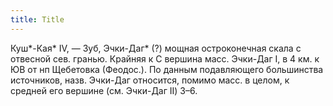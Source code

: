 ```yaml
---
title: Title
---
```


Куш*-Кая* IV, — Зуб, Эчки-Даг* (?) мощная остроконечная скала с отвесной сев.
гранью. Крайняя к С вершина масс. Эчки-Даг I, в 4 км. к ЮВ от нп Щебетовка
(Феодос.). По данным подавляющего большинства источников, назв. Эчки-Даг
относится, помимо масс. в целом, к средней его вершине (см. Эчки-Даг II) З–6.
